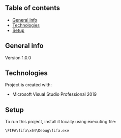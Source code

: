 ## Table of contents
* [General info](#general-info)
* [Technologies](#technologies)
* [Setup](#setup)

## General info
Version 1.0.0
	
## Technologies
Project is created with:
* Microsoft Visual Studio Professional 2019

## Setup
To run this project, install it locally using executing file:

```
\FIFA\fifa\x64\Debug\fifa.exe
```